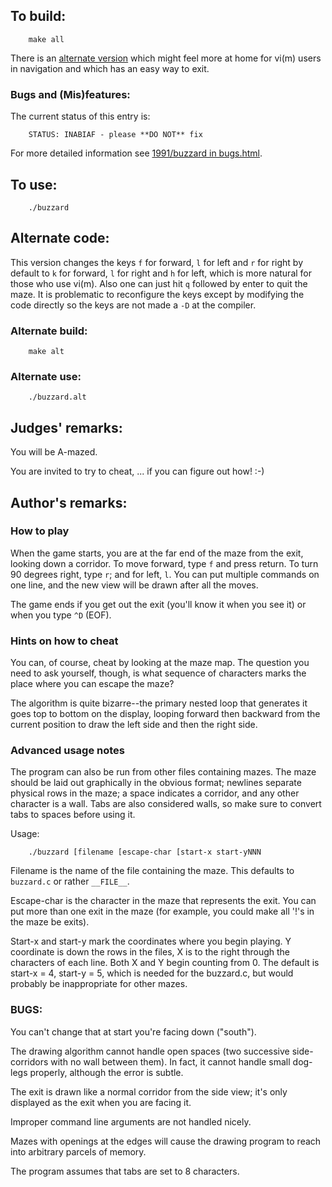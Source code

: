 ## To build:

``` <!---sh-->
    make all
```

There is an [alternate version](#alternate-code) which might feel more at home
for vi(m) users in navigation and which has an easy way to exit.


### Bugs and (Mis)features:

The current status of this entry is:

```
    STATUS: INABIAF - please **DO NOT** fix
```

For more detailed information see [1991/buzzard in bugs.html](../../bugs.html#1991_buzzard).


## To use:

``` <!---sh-->
    ./buzzard
```


## Alternate code:

This version changes the keys `f` for forward, `l` for left and `r` for right by
default to `k` for forward, `l` for right and `h` for left, which is more
natural for those who use vi(m). Also one can just hit `q` followed by enter to
quit the maze. It is problematic to reconfigure the keys except by modifying the
code directly so the keys are not made a `-D` at the compiler.


### Alternate build:

``` <!---sh-->
    make alt
```


### Alternate use:

``` <!---sh-->
    ./buzzard.alt
```


## Judges' remarks:

You will be A-mazed.

You are invited to try to cheat, ... if you can figure out how!  :-)


## Author's remarks:

### How to play

When the game starts, you are at the far end of the maze from the exit, looking
down a corridor.  To move forward, type `f` and press return.  To turn 90
degrees right, type `r`; and for left, `l`.  You can put multiple commands on
one line, and the new view will be drawn after all the moves.

The game ends if you get out the exit (you'll know it when you see
it) or when you type `^D` (EOF).

### Hints on how to cheat

You can, of course, cheat by looking at the maze map.  The question
you need to ask yourself, though, is what sequence of characters
marks the place where you can escape the maze?

The algorithm is quite bizarre--the primary nested loop that
generates it goes top to bottom on the display, looping forward
then backward from the current position to draw the left side and
then the right side.

### Advanced usage notes

The program can also be run from other files containing mazes.  The
maze should be laid out graphically in the obvious format; newlines
separate physical rows in the maze; a space indicates a corridor,
and any other character is a wall.  Tabs are also considered walls,
so make sure to convert tabs to spaces before using it.

Usage:

``` <!---sh-->
    ./buzzard [filename [escape-char [start-x start-yNNN
```

Filename is the name of the file containing the maze.  This
defaults to `buzzard.c` or rather `__FILE__`.

Escape-char is the character in the maze that represents the exit.
You can put more than one exit in the maze (for example, you could
make all '!'s in the maze be exits).

Start-x and start-y mark the coordinates where you begin playing.
Y coordinate is down the rows in the files, X is to the right
through the characters of each line.  Both X and Y begin counting
from 0.  The default is start-x = 4, start-y = 5, which is needed
for the buzzard.c, but would probably be inappropriate for other
mazes.

### BUGS:

You can't change that at start you're facing down ("south").

The drawing algorithm cannot handle open spaces (two successive
side-corridors with no wall between them).  In fact, it cannot handle
small dog-legs properly, although the error is subtle.

The exit is drawn like a normal corridor from the side view;
it's only displayed as the exit when you are facing it.

Improper command line arguments are not handled nicely.

Mazes with openings at the edges will cause the drawing program
to reach into arbitrary parcels of memory.

The program assumes that tabs are set to 8 characters.


<!--

    Copyright © 1984-2024 by Landon Curt Noll. All Rights Reserved.

    You are free to share and adapt this file under the terms of this license:

	Creative Commons Attribution-ShareAlike 4.0 International (CC BY-SA 4.0)

    For more information, see:

	https://creativecommons.org/licenses/by-sa/4.0/

-->
